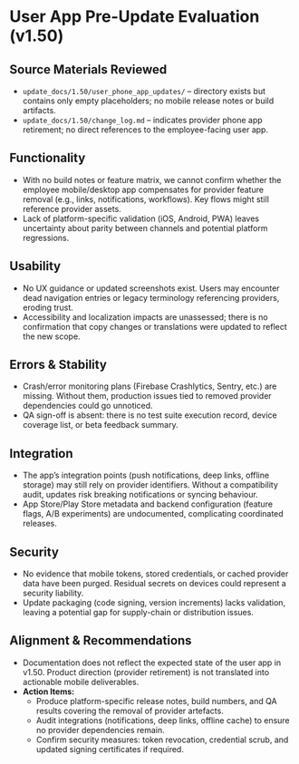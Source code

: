 # User App Pre-Update Evaluation (v1.50)

## Source Materials Reviewed
- `update_docs/1.50/user_phone_app_updates/` – directory exists but contains only empty placeholders; no mobile release notes or build artifacts.
- `update_docs/1.50/change_log.md` – indicates provider phone app retirement; no direct references to the employee-facing user app.

## Functionality
- With no build notes or feature matrix, we cannot confirm whether the employee mobile/desktop app compensates for provider feature removal (e.g., links, notifications, workflows). Key flows might still reference provider assets.
- Lack of platform-specific validation (iOS, Android, PWA) leaves uncertainty about parity between channels and potential platform regressions.

## Usability
- No UX guidance or updated screenshots exist. Users may encounter dead navigation entries or legacy terminology referencing providers, eroding trust.
- Accessibility and localization impacts are unassessed; there is no confirmation that copy changes or translations were updated to reflect the new scope.

## Errors & Stability
- Crash/error monitoring plans (Firebase Crashlytics, Sentry, etc.) are missing. Without them, production issues tied to removed provider dependencies could go unnoticed.
- QA sign-off is absent: there is no test suite execution record, device coverage list, or beta feedback summary.

## Integration
- The app’s integration points (push notifications, deep links, offline storage) may still rely on provider identifiers. Without a compatibility audit, updates risk breaking notifications or syncing behaviour.
- App Store/Play Store metadata and backend configuration (feature flags, A/B experiments) are undocumented, complicating coordinated releases.

## Security
- No evidence that mobile tokens, stored credentials, or cached provider data have been purged. Residual secrets on devices could represent a security liability.
- Update packaging (code signing, version increments) lacks validation, leaving a potential gap for supply-chain or distribution issues.

## Alignment & Recommendations
- Documentation does not reflect the expected state of the user app in v1.50. Product direction (provider retirement) is not translated into actionable mobile deliverables.
- **Action Items:**
  - Produce platform-specific release notes, build numbers, and QA results covering the removal of provider artefacts.
  - Audit integrations (notifications, deep links, offline cache) to ensure no provider dependencies remain.
  - Confirm security measures: token revocation, credential scrub, and updated signing certificates if required.
